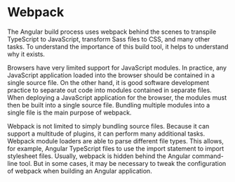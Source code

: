 # Webpack

The Angular build process uses webpack behind the scenes to transpile TypeScript to JavaScript, transform Sass files to CSS, and many other tasks. To understand the importance of this build tool, it helps to understand why it exists.

Browsers have very limited support for JavaScript modules. In practice, any JavaScript application loaded into the browser should be contained in a single source file. On the other hand, it is good software development practice to separate out code into modules contained in separate files. When deploying a JavaScript application for the browser, the modules must then be built into a single source file. Bundling multiple modules into a single file is the main purpose of webpack.

Webpack is not limited to simply bundling source files. Because it can support a multitude of plugins, it can perform many additional tasks. Webpack module loaders are able to parse different file types. This allows, for example, Angular TypeScript files to use the import statement to import stylesheet files. Usually, webpack is hidden behind the Angular command-line tool. But in some cases, it may be necessary to tweak the configuration of webpack when building an Angular application.
